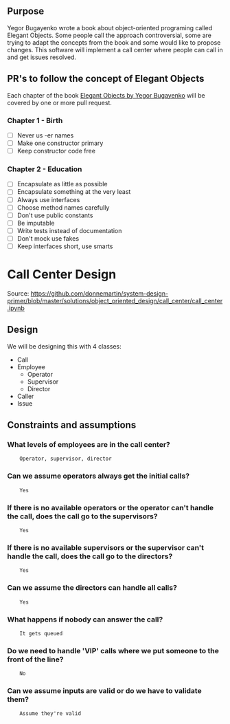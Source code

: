
## Purpose
Yegor Bugayenko wrote a book about object-oriented programing called Elegant Objects. Some people call the approach controversial, some are trying to adapt the concepts from the book and some would like to propose changes.
This software will implement a call center where people can call in and get issues resolved.

## PR's to follow the concept of Elegant Objects
Each chapter of the book [Elegant Objects by Yegor Bugayenko](https://www.yegor256.com/elegant-objects.html) will be covered by one or more pull request.

### Chapter 1 - Birth
- [ ] Never us -er names
- [ ] Make one constructor primary
- [ ] Keep constructor code free

### Chapter 2 - Education
- [ ] Encapsulate as little as possible
- [ ] Encapsulate something at the very least
- [ ] Always use interfaces
- [ ] Choose method names carefully
- [ ] Don't use public constants
- [ ] Be imputable 
- [ ] Write tests instead of documentation
- [ ] Don't mock use fakes
- [ ] Keep interfaces short, use smarts

# Call Center Design

Source: https://github.com/donnemartin/system-design-primer/blob/master/solutions/object_oriented_design/call_center/call_center.ipynb

## Design
We will be designing this with 4 classes:
- Call
- Employee
  - Operator
  - Supervisor
  - Director
- Caller
- Issue

## Constraints and assumptions
### What levels of employees are in the call center?
        Operator, supervisor, director
### Can we assume operators always get the initial calls?
        Yes
### If there is no available operators or the operator can't handle the call, does the call go to the supervisors?
        Yes
### If there is no available supervisors or the supervisor can't handle the call, does the call go to the directors?
        Yes
### Can we assume the directors can handle all calls?
        Yes
### What happens if nobody can answer the call?
        It gets queued
### Do we need to handle 'VIP' calls where we put someone to the front of the line?
        No
### Can we assume inputs are valid or do we have to validate them?
        Assume they're valid